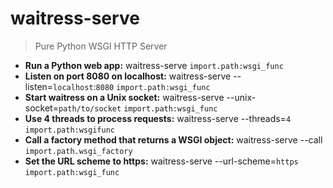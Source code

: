 # waitress-serve
> Pure Python WSGI HTTP Server
- **Run a Python web app:**
waitress-serve `import.path:wsgi_func`
- **Listen on port 8080 on localhost:**
waitress-serve --listen=`localhost`:`8080` `import.path:wsgi_func`
- **Start waitress on a Unix socket:**
waitress-serve --unix-socket=`path/to/socket` `import.path:wsgi_func`
- **Use 4 threads to process requests:**
waitress-serve --threads=`4` `import.path:wsgifunc`
- **Call a factory method that returns a WSGI object:**
waitress-serve --call `import.path.wsgi_factory`
- **Set the URL scheme to https:**
waitress-serve --url-scheme=`https` `import.path:wsgi_func`
